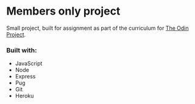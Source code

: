 # Members only project

Small project, built for assignment as part of the curriculum for [The Odin Project](https://www.theodinproject.com/).

### Built with: 
* JavaScript
* Node
* Express
* Pug
* Git
* Heroku
